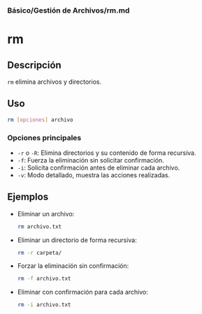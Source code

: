 ### **Básico/Gestión de Archivos/rm.md**


# rm

## Descripción

`rm` elimina archivos y directorios.

## Uso

```bash
rm [opciones] archivo
```

### Opciones principales

- `-r` o `-R`: Elimina directorios y su contenido de forma recursiva.
- `-f`: Fuerza la eliminación sin solicitar confirmación.
- `-i`: Solicita confirmación antes de eliminar cada archivo.
- `-v`: Modo detallado, muestra las acciones realizadas.

## Ejemplos

- Eliminar un archivo:

  ```bash
  rm archivo.txt
  ```

- Eliminar un directorio de forma recursiva:

  ```bash
  rm -r carpeta/
  ```

- Forzar la eliminación sin confirmación:

  ```bash
  rm -f archivo.txt
  ```

- Eliminar con confirmación para cada archivo:

  ```bash
  rm -i archivo.txt
  ```